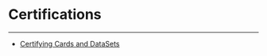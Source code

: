


Certifications
==============
***
* [Certifying Cards and DataSets](../../raw_kb/article/certifying_cards_and_datasets/index.html)
